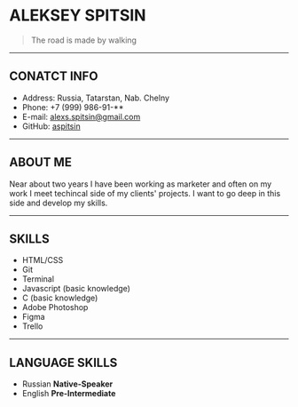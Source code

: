 # ALEKSEY SPITSIN 
> The road is made by walking
****
## CONATCT INFO
- Address: Russia, Tatarstan, Nab. Chelny 
- Phone: +7 (999) 986-91-**
- E-mail: alexs.spitsin@gmail.com
- GitHub: [aspitsin](https://breakdance.github.io/breakdance/)
****
## ABOUT ME 
Near about two years I have been working as marketer and often on my work I meet techincal side of my clients' projects. I want to go deep in this side and develop my skills. 
****
## SKILLS
- HTML/CSS 
- Git
- Terminal
- Javascript (basic knowledge)
- C (basic knowledge)
- Adobe Photoshop
- Figma
- Trello
****
## LANGUAGE SKILLS
- Russian **Native-Speaker**
- English **Pre-Intermediate**